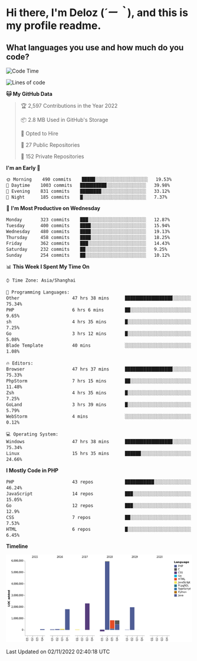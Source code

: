 # **Hi there, I'm Deloz (*´ー｀*), and this is my profile readme.**
<!--  [![Profile views](https://gpvc.arturio.dev/dank-del)](https://github.com/dank-del) -->
## **What languages you use and how much do you code?**

<!--START_SECTION:waka-->
![Code Time](http://img.shields.io/badge/Code%20Time-197%20hrs%2035%20mins-blue)

![Lines of code](https://img.shields.io/badge/From%20Hello%20World%20I%27ve%20Written-14%20Million%20lines%20of%20code-blue)

**🐱 My GitHub Data** 

> 🏆 2,597 Contributions in the Year 2022
 > 
> 📦 2.8 MB Used in GitHub's Storage 
 > 
> 💼 Opted to Hire
 > 
> 📜 27 Public Repositories 
 > 
> 🔑 152 Private Repositories  
 > 
**I'm an Early 🐤** 

```text
🌞 Morning    490 commits    █████░░░░░░░░░░░░░░░░░░░░   19.53% 
🌆 Daytime    1003 commits   ██████████░░░░░░░░░░░░░░░   39.98% 
🌃 Evening    831 commits    ████████░░░░░░░░░░░░░░░░░   33.12% 
🌙 Night      185 commits    █░░░░░░░░░░░░░░░░░░░░░░░░   7.37%

```
📅 **I'm Most Productive on Wednesday** 

```text
Monday       323 commits    ███░░░░░░░░░░░░░░░░░░░░░░   12.87% 
Tuesday      400 commits    ████░░░░░░░░░░░░░░░░░░░░░   15.94% 
Wednesday    480 commits    ████░░░░░░░░░░░░░░░░░░░░░   19.13% 
Thursday     458 commits    ████░░░░░░░░░░░░░░░░░░░░░   18.25% 
Friday       362 commits    ███░░░░░░░░░░░░░░░░░░░░░░   14.43% 
Saturday     232 commits    ██░░░░░░░░░░░░░░░░░░░░░░░   9.25% 
Sunday       254 commits    ██░░░░░░░░░░░░░░░░░░░░░░░   10.12%

```


📊 **This Week I Spent My Time On** 

```text
⌚︎ Time Zone: Asia/Shanghai

💬 Programming Languages: 
Other                    47 hrs 38 mins      ██████████████████░░░░░░░   75.34% 
PHP                      6 hrs 6 mins        ██░░░░░░░░░░░░░░░░░░░░░░░   9.65% 
sh                       4 hrs 35 mins       █░░░░░░░░░░░░░░░░░░░░░░░░   7.25% 
Go                       3 hrs 12 mins       █░░░░░░░░░░░░░░░░░░░░░░░░   5.08% 
Blade Template           40 mins             ░░░░░░░░░░░░░░░░░░░░░░░░░   1.08%

🔥 Editors: 
Browser                  47 hrs 37 mins      ██████████████████░░░░░░░   75.33% 
PhpStorm                 7 hrs 15 mins       ██░░░░░░░░░░░░░░░░░░░░░░░   11.48% 
Zsh                      4 hrs 35 mins       █░░░░░░░░░░░░░░░░░░░░░░░░   7.25% 
GoLand                   3 hrs 39 mins       █░░░░░░░░░░░░░░░░░░░░░░░░   5.79% 
WebStorm                 4 mins              ░░░░░░░░░░░░░░░░░░░░░░░░░   0.12%

💻 Operating System: 
Windows                  47 hrs 38 mins      ██████████████████░░░░░░░   75.34% 
Linux                    15 hrs 35 mins      ██████░░░░░░░░░░░░░░░░░░░   24.66%

```

**I Mostly Code in PHP** 

```text
PHP                      43 repos            ███████████░░░░░░░░░░░░░░   46.24% 
JavaScript               14 repos            ███░░░░░░░░░░░░░░░░░░░░░░   15.05% 
Go                       12 repos            ███░░░░░░░░░░░░░░░░░░░░░░   12.9% 
CSS                      7 repos             ██░░░░░░░░░░░░░░░░░░░░░░░   7.53% 
HTML                     6 repos             █░░░░░░░░░░░░░░░░░░░░░░░░   6.45%

```


**Timeline**

![Chart not found](https://raw.githubusercontent.com/deloz/deloz/main/charts/bar_graph.png) 


 Last Updated on 02/11/2022 02:40:18 UTC
<!--END_SECTION:waka-->
